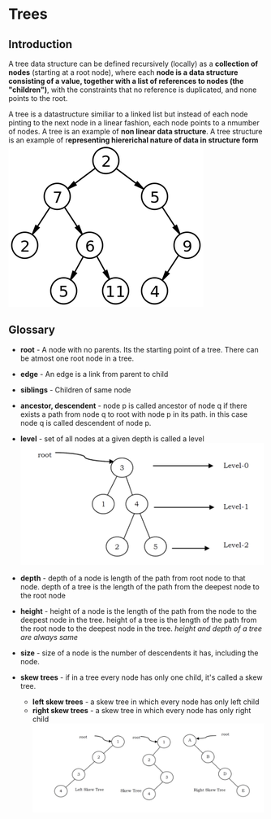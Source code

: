 # Trees
## Introduction
A tree data structure can be defined recursively (locally) as a **collection of nodes** (starting at a root node), where each **node is a data structure consisting of a value, together with a list of references to nodes (the "children")**, with the constraints that no reference is duplicated, and none points to the root.


A tree is a datastructure similiar to a linked list but instead of each node pinting to the next node in a linear fashion, each node points to a nmumber of nodes. A tree is an example of **non linear data structure**. A tree structure is an example of r**epresenting hiererichal nature of data in structure form**
![tree](/assets/tree.png)

## Glossary
- **root** - A node with no parents. Its the starting point of a tree. There can be atmost one root node in a tree.
- **edge** - An edge is a link from parent to child
- **siblings** - Children of same node
- **ancestor, descendent** - node p is called ancestor of node q if there exists a path from node q to root with node p in its path. in this case node q is called descendent of node p.  
- **level** - set of all nodes at a given depth is called a level
![Screen Shot 2018-06-02 at 12.35.26 AM](/assets/Screen%20Shot%202018-06-02%20at%2012.35.26%20AM.png)

- **depth** - depth of a node is length of the path from root node to that node. depth of a tree is the length of the path from the deepest node to the root node
- **height** - height of a node is the length of the path from the node to the deepest node in the tree. height of a tree is the length of the path from the root node to the deepest node in the tree.
    *height and depth of a tree are always same*
- **size** - size of a node is the number of descendents it has, including the node.
- **skew trees** - if in a tree every node has only one child, it's called a skew tree.
  - **left skew trees** - a skew tree in which every node has only left child
  - **right skew trees** - a skew tree in which every node has only right child
![Screen Shot 2018-06-02 at 12.44.31 AM](/assets/Screen%20Shot%202018-06-02%20at%2012.44.31%20AM.png)
